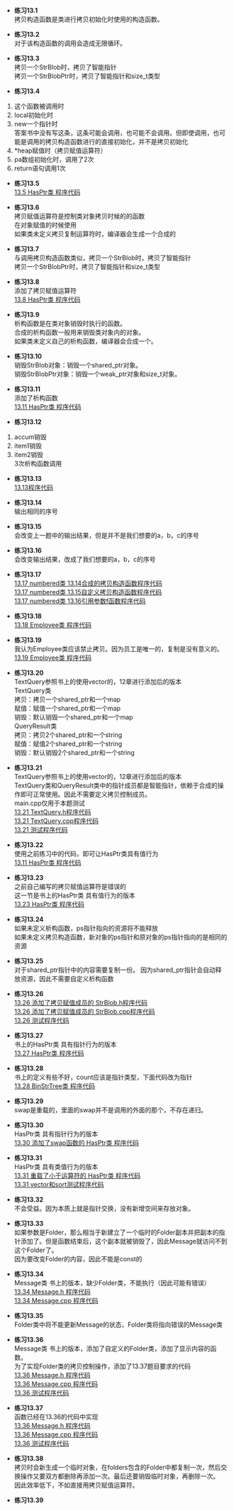 * **练习13.1**  
拷贝构造函数是类进行拷贝初始化时使用的构造函数。

* **练习13.2**  
对于该构造函数的调用会造成无限循环。

* **练习13.3**  
拷贝一个StrBlob时，拷贝了智能指针  
拷贝一个StrBlobPtr时，拷贝了智能指针和size_t类型

* **练习13.4**  
1. 这个函数被调用时
2. local初始化时 
3. new一个指针时  
答案书中没有写这条，这条可能会调用，也可能不会调用。但即使调用，也可能是调用的拷贝构造函数进行的直接初始化，并不是拷贝初始化  
4. *heap赋值时（拷贝赋值运算符）
5. pa数组初始化时，调用了2次  
6. return语句调用1次

* **练习13.5**  
[13.5 HasPtr类 程序代码](13.5.cpp)  

* **练习13.6**  
拷贝赋值运算符是控制类对象拷贝时候的的函数  
在对象赋值的时候使用  
如果类未定义拷贝复制运算符时，编译器会生成一个合成的  

* **练习13.7**  
与调用拷贝构造函数类似，拷贝一个StrBlob时，拷贝了智能指针  
拷贝一个StrBlobPtr时，拷贝了智能指针和size_t类型  

* **练习13.8**  
添加了拷贝赋值运算符  
[13.8 HasPtr类 程序代码](13.8.cpp)  

* **练习13.9**  
析构函数是在类对象销毁时执行的函数。  
合成的析构函数一般用来销毁类对象内的对象。  
如果类未定义自己的析构函数，编译器会合成一个。  

* **练习13.10**  
销毁StrBlob对象：销毁一个shared_ptr对象。  
销毁StrBlobPtr对象：销毁一个weak_ptr对象和size_t对象。  

* **练习13.11**  
添加了析构函数  
[13.11 HasPtr类 程序代码](13.11.cpp)  

* **练习13.12**  
1. accum销毁
2. item1销毁
3. item2销毁  
3次析构函数调用

* **练习13.13**  
[13.13程序代码](13.13.cpp)  

* **练习13.14**  
输出相同的序号

* **练习13.15**  
会改变上一题中的输出结果，但是并不是我们想要的a，b，c的序号

* **练习13.16**  
会改变输出结果，改成了我们想要的a，b，c的序号

* **练习13.17**  
[13.17 numbered类 13.14合成的拷贝构造函数程序代码](13.17/numbered_syn.cpp)  
[13.17 numbered类 13.15自定义拷贝构造函数程序代码](13.17/numbered_copyCon.cpp)  
[13.17 numbered类 13.16引用参数f函数程序代码](13.17/numbered_referFun.cpp)  

* **练习13.18**  
[13.18 Employee类 程序代码](13.18.cpp)  

* **练习13.19**  
我认为Employee类应该禁止拷贝。因为员工是唯一的，复制是没有意义的。  
[13.19 Employee类 程序代码](13.19.cpp)  

* **练习13.20**  
TextQuery参照书上的使用vector的，12章进行添加后的版本    
TextQuery类  
拷贝：拷贝一个shared_ptr和一个map  
赋值：赋值一个shared_ptr和一个map  
销毁：默认销毁一个shared_ptr和一个map  
QueryResult类  
拷贝：拷贝2个shared_ptr和一个string  
赋值：赋值2个shared_ptr和一个string  
销毁：默认销毁2个shared_ptr和一个string  

* **练习13.21**  
TextQuery参照书上的使用vector的，12章进行添加后的版本  
TextQuery类和QueryResult类中的指针成员都是智能指针，依赖于合成的操作即可正常使用。因此不需要定义拷贝控制成员。  
main.cpp仅用于本题测试  
[13.21 TextQuery.h程序代码](13.21/TextQuery.h)  
[13.21 TextQuery.cpp程序代码](13.21/TextQuery.cpp)  
[13.21 测试程序代码](13.21/main.cpp)  

* **练习13.22**  
使用之前练习中的代码，即可让HasPtr类具有值行为  
[13.11 HasPtr类 程序代码](13.11.cpp)  

* **练习13.23**  
之前自己编写的拷贝赋值运算符是错误的  
这一节是书上的HasPtr类 具有值行为的版本  
[13.23 HasPtr类 程序代码](13.23.cpp)  

* **练习13.24**  
如果未定义析构函数，ps指针指向的资源将不能释放  
如果未定义拷贝构造函数，新对象的ps指针和原对象的ps指针指向的是相同的资源  

* **练习13.25**  
对于shared_ptr指针中的内容需要复制一份。
因为shared_ptr指针会自动释放资源，因此不需要自定义析构函数

* **练习13.26**  
[13.26 添加了拷贝赋值成员的 StrBlob.h程序代码](13.26/StrBlob.h)  
[13.26 添加了拷贝赋值成员的 StrBlob.cpp程序代码](13.26/StrBlob.cpp)  
[13.26 测试程序代码](13.26/main.cpp)  

* **练习13.27**  
书上的HasPtr类 具有指针行为的版本  
[13.27 HasPtr类 程序代码](13.27.cpp)  

* **练习13.28**  
书上的定义有些不好，count应该是指针类型，下面代码改为指针   
[13.28 BinStrTree类 程序代码](13.28.cpp)  

* **练习13.29**  
swap是重载的，里面的swap并不是调用的外面的那个，不存在递归。

* **练习13.30**  
HasPtr类 具有指针行为的版本  
[13.30 添加了swap函数的 HasPtr类 程序代码](13.30.cpp)  

* **练习13.31**   
HasPtr类 具有类值行为的版本  
[13.31 重载了小于运算符的 HasPtr类 程序代码](13.31/HasPtr.h)  
[13.31 vector和sort测试程序代码](13.31/main.cpp)  

* **练习13.32**  
不会受益。因为本质上就是指针交换，没有新增空间来存放对象。

* **练习13.33**  
如果参数是Folder，那么相当于新建立了一个临时的Folder副本并把副本的指针添加了。但是函数结束后，这个副本就被销毁了，因此Message就访问不到这个Folder了。  
因为要改变Folder的内容，因此不能是const的  

* **练习13.34**  
Message类 书上的版本，缺少Folder类，不能执行（因此可能有错误）  
[13.34 Message.h 程序代码](13.34/Message.h)  
[13.34 Message.cpp 程序代码](13.34/Message.cpp)  

* **练习13.35**  
Folder类中将不能更新Message的状态，Folder类将指向错误的Message类  

* **练习13.36**  
Message类 书上的版本，添加了自定义的Folder类，添加了显示内容的函数。  
为了实现Folder类的拷贝控制操作，添加了13.37题目要求的代码  
[13.36 Message.h 程序代码](13.36/Message.h)  
[13.36 Message.cpp 程序代码](13.36/Message.cpp)  
[13.36 测试程序代码](13.36/main.cpp)  

* **练习13.37**  
函数已经在13.36的代码中实现  
[13.36 Message.h 程序代码](13.36/Message.h)  
[13.36 Message.cpp 程序代码](13.36/Message.cpp)  
[13.36 测试程序代码](13.36/main.cpp)  

* **练习13.38**  
拷贝时会新生成一个临时对象，在folders包含的Folder中都复制一次，然后交换操作又要双方都删除再添加一次。最后还要销毁临时对象，再删除一次。  
因此效率低下，不如直接用拷贝赋值运算符。

* **练习13.39**  
